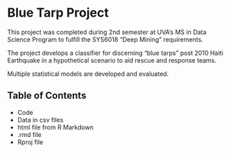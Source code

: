 # Blue Tarp Project

This project was completed during 2nd semester at UVA’s MS in Data Science Program to fulfill the SYS6018 “Deep Mining” requirements.

The project develops a classifier for discerning “blue tarps” post 2010 Haiti Earthquake in a hypothetical scenario to aid rescue and response teams.

Multiple statistical models are developed and evaluated.

## Table of Contents

* Code
* Data in csv files
* html file from R Markdown
* .rmd file
* Rproj file

